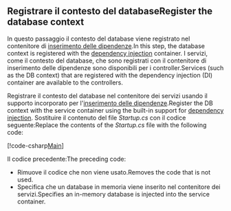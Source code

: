 ## <a name="register-the-database-context"></a><span data-ttu-id="ceae0-101">Registrare il contesto del database</span><span class="sxs-lookup"><span data-stu-id="ceae0-101">Register the database context</span></span>

<span data-ttu-id="ceae0-102">In questo passaggio il contesto del database viene registrato nel contenitore di [inserimento delle dipendenze](xref:fundamentals/dependency-injection).</span><span class="sxs-lookup"><span data-stu-id="ceae0-102">In this step, the database context is registered with the [dependency injection](xref:fundamentals/dependency-injection) container.</span></span> <span data-ttu-id="ceae0-103">I servizi, come il contesto del database, che sono registrati con il contenitore di inserimento delle dipendenze sono disponibili per i controller.</span><span class="sxs-lookup"><span data-stu-id="ceae0-103">Services (such as the DB context) that are registered with the dependency injection (DI) container are available to the controllers.</span></span>

<span data-ttu-id="ceae0-104">Registrare il contesto del database nel contenitore dei servizi usando il supporto incorporato per l'[inserimento delle dipendenze](xref:fundamentals/dependency-injection).</span><span class="sxs-lookup"><span data-stu-id="ceae0-104">Register the DB context with the service container using the built-in support for [dependency injection](xref:fundamentals/dependency-injection).</span></span> <span data-ttu-id="ceae0-105">Sostituire il contenuto del file *Startup.cs* con il codice seguente:</span><span class="sxs-lookup"><span data-stu-id="ceae0-105">Replace the contents of the *Startup.cs* file with the following code:</span></span>

[!code-csharp[Main](../../tutorials/first-web-api/sample/TodoApi/Startup.cs?highlight=2,4,12)]

<span data-ttu-id="ceae0-106">Il codice precedente:</span><span class="sxs-lookup"><span data-stu-id="ceae0-106">The preceding code:</span></span>

* <span data-ttu-id="ceae0-107">Rimuove il codice che non viene usato.</span><span class="sxs-lookup"><span data-stu-id="ceae0-107">Removes the code that is not used.</span></span>
* <span data-ttu-id="ceae0-108">Specifica che un database in memoria viene inserito nel contenitore dei servizi.</span><span class="sxs-lookup"><span data-stu-id="ceae0-108">Specifies an in-memory database is injected into the service container.</span></span>